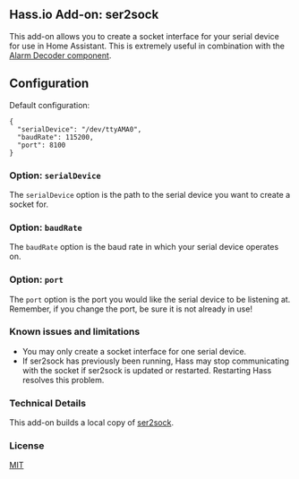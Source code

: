 ## Hass.io Add-on: ser2sock

This add-on allows you to create a socket interface for your serial device for use in Home Assistant. This is extremely useful in combination with the [Alarm Decoder component](https://home-assistant.io/components/alarmdecoder/).

## Configuration

Default configuration:

```
{
  "serialDevice": "/dev/ttyAMA0",
  "baudRate": 115200,
  "port": 8100
}
```

### Option: `serialDevice`
The `serialDevice` option is the path to the serial device you want to create a socket for.

### Option: `baudRate`
The `baudRate` option is the baud rate in which your serial device operates on.

### Option: `port`
The `port` option is the port you would like the serial device to be listening at. Remember, if you change the port, be sure it is not already in use!

### Known issues and limitations
* You may only create a socket interface for one serial device.
* If ser2sock has previously been running, Hass may stop communicating with the socket if ser2sock is updated or restarted. Restarting Hass resolves this problem.

### Technical Details
This add-on builds a local copy of [ser2sock](https://github.com/nutechsoftware/ser2sock).

### License
[MIT](LICENSE)
